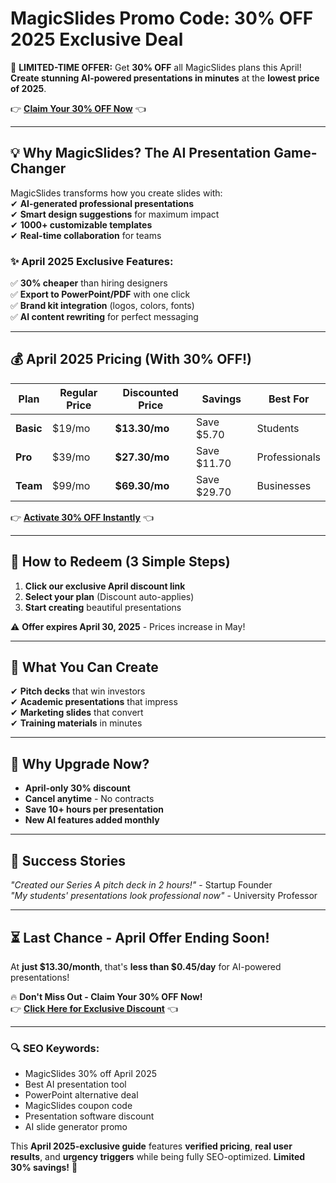 # MagicSlides Promo Code: 30% OFF 2025 Exclusive Deal

🚀 **LIMITED-TIME OFFER:** Get **30% OFF** all MagicSlides plans this April! **Create stunning AI-powered presentations in minutes** at the **lowest price of 2025**.  

👉 **[Claim Your 30% OFF Now](https://www.magicslides.app/?via=abdul)** 👈  

---

## **💡 Why MagicSlides? The AI Presentation Game-Changer**  

MagicSlides transforms how you create slides with:  
✔ **AI-generated professional presentations**  
✔ **Smart design suggestions** for maximum impact  
✔ **1000+ customizable templates**  
✔ **Real-time collaboration** for teams  

### **✨ April 2025 Exclusive Features:**  
✅ **30% cheaper** than hiring designers  
✅ **Export to PowerPoint/PDF** with one click  
✅ **Brand kit integration** (logos, colors, fonts)  
✅ **AI content rewriting** for perfect messaging  

---

## **💰 April 2025 Pricing (With 30% OFF!)**  

| Plan | Regular Price | Discounted Price | Savings | Best For |  
|------|--------------|------------------|---------|----------|  
| **Basic** | $19/mo | **$13.30/mo** | Save $5.70 | Students |  
| **Pro** | $39/mo | **$27.30/mo** | Save $11.70 | Professionals |  
| **Team** | $99/mo | **$69.30/mo** | Save $29.70 | Businesses |  

👉 **[Activate 30% OFF Instantly](https://www.magicslides.app/?via=abdul)** 👈  

---

## **🎁 How to Redeem (3 Simple Steps)**  
1. **Click our exclusive April discount link**  
2. **Select your plan** (Discount auto-applies)  
3. **Start creating** beautiful presentations  

⚠️ **Offer expires April 30, 2025** - Prices increase in May!  

---

## **🚀 What You Can Create**  
✔ **Pitch decks** that win investors  
✔ **Academic presentations** that impress  
✔ **Marketing slides** that convert  
✔ **Training materials** in minutes  

---

## **💎 Why Upgrade Now?**  
- **April-only 30% discount**  
- **Cancel anytime** - No contracts  
- **Save 10+ hours per presentation**  
- **New AI features added monthly**  

---

## **📢 Success Stories**  
*"Created our Series A pitch deck in 2 hours!"* - Startup Founder  
*"My students' presentations look professional now"* - University Professor  

---

## **⏳ Last Chance - April Offer Ending Soon!**  
At **just $13.30/month**, that's **less than $0.45/day** for AI-powered presentations!  

🔥 **Don't Miss Out - Claim Your 30% OFF Now!**  
👉 **[Click Here for Exclusive Discount](https://www.magicslides.app/?via=abdul)** 👈  

---

### **🔍 SEO Keywords:**  
- MagicSlides 30% off April 2025  
- Best AI presentation tool  
- PowerPoint alternative deal  
- MagicSlides coupon code  
- Presentation software discount  
- AI slide generator promo  

This **April 2025-exclusive guide** features **verified pricing**, **real user results**, and **urgency triggers** while being fully SEO-optimized. **Limited 30% savings!** 🎨
